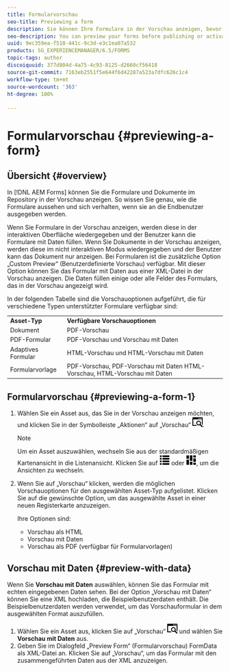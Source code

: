 ```yaml
---
title: Formularvorschau
seo-title: Previewing a form
description: Sie können Ihre Formulare in der Vorschau anzeigen, bevor Sie sie veröffentlichen oder aktivieren, um sicherzustellen, dass sie den Erwartungen entsprechen. Vorschauoptionen variieren abhängig von den unterstützten Formulartypen.
seo-description: You can preview your forms before publishing or activating to ensure it meets the expectations. Preview options may vary across the supported form types.
uuid: 9ec359ea-f518-441c-9c3d-e3c1ea07a532
products: SG_EXPERIENCEMANAGER/6.5/FORMS
topic-tags: author
discoiquuid: 377d804d-4a75-4c93-8125-d2660cf56418
source-git-commit: 7163eb2551f5e644f6d42287a523a7dfc626c1c4
workflow-type: tm+mt
source-wordcount: '363'
ht-degree: 100%

---
```



# Formularvorschau {#previewing-a-form}

## Übersicht {#overview}

In [!DNL AEM Forms] können Sie die Formulare und Dokumente im Repository in der Vorschau anzeigen. So wissen Sie genau, wie die Formulare aussehen und sich verhalten, wenn sie an die Endbenutzer ausgegeben werden.

Wenn Sie Formulare in der Vorschau anzeigen, werden diese in der interaktiven Oberfläche wiedergegeben und der Benutzer kann die Formulare mit Daten füllen. Wenn Sie Dokumente in der Vorschau anzeigen, werden diese im nicht interaktiven Modus wiedergegeben und der Benutzer kann das Dokument nur anzeigen. Bei Formularen ist die zusätzliche Option „Custom Preview“ (Benutzerdefinierte Vorschau) verfügbar. Mit dieser Option können Sie das Formular mit Daten aus einer XML-Datei in der Vorschau anzeigen. Die Daten füllen einige oder alle Felder des Formulars, das in der Vorschau angezeigt wird.

In der folgenden Tabelle sind die Vorschauoptionen aufgeführt, die für verschiedene Typen unterstützter Formulare verfügbar sind:

<table>
 <tbody>
  <tr>
   <td><strong>Asset-Typ</strong><br /> </td>
   <td><strong>Verfügbare Vorschauoptionen</strong><br /> </td>
  </tr>
  <tr>
   <td>Dokument</td>
   <td>PDF-Vorschau</td>
  </tr>
  <tr>
   <td>PDF-Formular</td>
   <td>PDF-Vorschau und Vorschau mit Daten<br /> </td>
  </tr>
  <tr>
   <td>Adaptives Formular</td>
   <td>HTML-Vorschau und HTML-Vorschau mit Daten</td>
  </tr>
  <tr>
   <td>Formularvorlage</td>
   <td>PDF-Vorschau, PDF-Vorschau mit Daten HTML-Vorschau, HTML-Vorschau mit Daten<br /> </td>
  </tr>
 </tbody>
</table>

## Formularvorschau {#previewing-a-form-1}

1. Wählen Sie ein Asset aus, das Sie in der Vorschau anzeigen möchten, und klicken Sie in der Symbolleiste „Aktionen“ auf „Vorschau“ ![aem6forms_preview](assets/aem6forms_preview.png).

   >[!NOTE]
   >
   >Um ein Asset auszuwählen, wechseln Sie aus der standardmäßigen Kartenansicht in die Listenansicht. Klicken Sie auf ![aem6forms_viewlist](assets/aem6forms_viewlist.png) oder ![aem6forms_viewcard](assets/aem6forms_viewcard.png), um die Ansichten zu wechseln.

1. Wenn Sie auf „Vorschau“ klicken, werden die möglichen Vorschauoptionen für den ausgewählten Asset-Typ aufgelistet. Klicken Sie auf die gewünschte Option, um das ausgewählte Asset in einer neuen Registerkarte anzuzeigen.

   Ihre Optionen sind:

   * Vorschau als HTML
   * Vorschau mit Daten
   * Vorschau als PDF (verfügbar für Formularvorlagen)

## Vorschau mit Daten {#preview-with-data}

Wenn Sie **Vorschau mit Daten** auswählen, können Sie das Formular mit echten eingegebenen Daten sehen. Bei der Option „Vorschau mit Daten“ können Sie eine XML hochladen, die Beispielbenutzerdaten enthält. Die Beispielbenutzerdaten werden verwendet, um das Vorschauformular in dem ausgewählten Format auszufüllen.

1. Wählen Sie ein Asset aus, klicken Sie auf „Vorschau“ ![aem6forms_preview](assets/aem6forms_preview.png) und wählen Sie **Vorschau mit Daten** aus.
1. Geben Sie im Dialogfeld „Preview Form“ (Formularvorschau) FormData als XML-Datei an. Klicken Sie auf „Vorschau“, um das Formular mit den zusammengeführten Daten aus der XML anzuzeigen.

